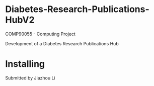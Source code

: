 # Diabetes-Research-Publications-HubV2

COMP90055 - Computing Project

Development of a Diabetes Research Publications Hub

<b><h1>Installing</h1></b>

Submitted by Jiazhou Li
